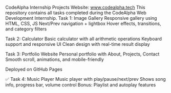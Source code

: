 CodeAlpha Internship Projects
Website: www.codealpha.tech
This repository contains all tasks completed during the CodeAlpha Web Development Internship.
 Task 1: Image Gallery
Responsive gallery using HTML, CSS, JS
Next/Prev navigation + lightbox
Hover effects, transitions, and category filters

 Task 2: Calculator
Basic calculator with all arithmetic operations
Keyboard support and responsive UI
Clean design with real-time result display

 Task 3: Portfolio Website
Personal portfolio with About, Projects, Contact
Smooth scroll, animations, and mobile-friendly

Deployed on GitHub Pages

✅ Task 4: Music Player
Music player with play/pause/next/prev
Shows song info, progress bar, volume control
Bonus: Playlist and autoplay features
